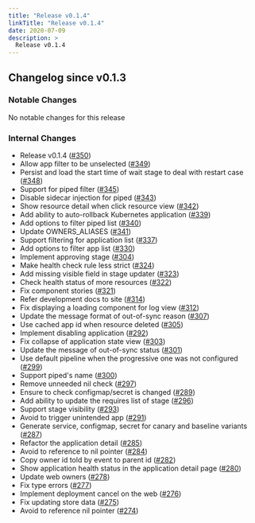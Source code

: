 ```yaml
---
title: "Release v0.1.4"
linkTitle: "Release v0.1.4"
date: 2020-07-09
description: >
  Release v0.1.4
---
```


## Changelog since v0.1.3

### Notable Changes

No notable changes for this release

### Internal Changes
* Release v0.1.4 ([#350](https://github.com/pipe-cd/pipecd/pull/350))
* Allow app filter to be unselected ([#349](https://github.com/pipe-cd/pipecd/pull/349))
* Persist and load the start time of wait stage to deal with restart case ([#348](https://github.com/pipe-cd/pipecd/pull/348))
* Support for piped filter ([#345](https://github.com/pipe-cd/pipecd/pull/345))
* Disable sidecar injection for piped ([#343](https://github.com/pipe-cd/pipecd/pull/343))
* Show resource detail when click resource view ([#342](https://github.com/pipe-cd/pipecd/pull/342))
* Add ability to auto-rollback Kubernetes application ([#339](https://github.com/pipe-cd/pipecd/pull/339))
* Add options to filter piped list ([#340](https://github.com/pipe-cd/pipecd/pull/340))
* Update OWNERS_ALIASES ([#341](https://github.com/pipe-cd/pipecd/pull/341))
* Support filtering for application list ([#337](https://github.com/pipe-cd/pipecd/pull/337))
* Add options to filter app list ([#330](https://github.com/pipe-cd/pipecd/pull/330))
* Implement approving stage ([#304](https://github.com/pipe-cd/pipecd/pull/304))
* Make health check rule less strict ([#324](https://github.com/pipe-cd/pipecd/pull/324))
* Add missing visible field in stage updater ([#323](https://github.com/pipe-cd/pipecd/pull/323))
* Check health status of more resources ([#322](https://github.com/pipe-cd/pipecd/pull/322))
* Fix component stories ([#321](https://github.com/pipe-cd/pipecd/pull/321))
* Refer development docs to site ([#314](https://github.com/pipe-cd/pipecd/pull/314))
* Fix displaying a loading component for log view ([#312](https://github.com/pipe-cd/pipecd/pull/312))
* Update the message format of out-of-sync reason ([#307](https://github.com/pipe-cd/pipecd/pull/307))
* Use cached app id when resource deleted ([#305](https://github.com/pipe-cd/pipecd/pull/305))
* Implement disabling application ([#292](https://github.com/pipe-cd/pipecd/pull/292))
* Fix collapse of application state view ([#303](https://github.com/pipe-cd/pipecd/pull/303))
* Update the message of out-of-sync status ([#301](https://github.com/pipe-cd/pipecd/pull/301))
* Use default pipeline when the progressive one was not configured ([#299](https://github.com/pipe-cd/pipecd/pull/299))
* Support piped's name ([#300](https://github.com/pipe-cd/pipecd/pull/300))
* Remove unneeded nil check ([#297](https://github.com/pipe-cd/pipecd/pull/297))
* Ensure to check configmap/secret is changed ([#289](https://github.com/pipe-cd/pipecd/pull/289))
* Add ability to update the requires list of stage ([#296](https://github.com/pipe-cd/pipecd/pull/296))
* Support stage visibility ([#293](https://github.com/pipe-cd/pipecd/pull/293))
* Avoid to trigger unintended app ([#291](https://github.com/pipe-cd/pipecd/pull/291))
* Generate service, configmap, secret for canary and baseline variants ([#287](https://github.com/pipe-cd/pipecd/pull/287))
* Refactor the application detail ([#285](https://github.com/pipe-cd/pipecd/pull/285))
* Avoid to reference to nil pointer ([#284](https://github.com/pipe-cd/pipecd/pull/284))
* Copy owner id told by event to parent id ([#282](https://github.com/pipe-cd/pipecd/pull/282))
* Show application health status in the application detail page ([#280](https://github.com/pipe-cd/pipecd/pull/280))
* Update web owners ([#278](https://github.com/pipe-cd/pipecd/pull/278))
* Fix type errors ([#277](https://github.com/pipe-cd/pipecd/pull/277))
* Implement deployment cancel on the web ([#276](https://github.com/pipe-cd/pipecd/pull/276))
* Fix updating store data ([#275](https://github.com/pipe-cd/pipecd/pull/275))
* Avoid to reference nil pointer ([#274](https://github.com/pipe-cd/pipecd/pull/274))
